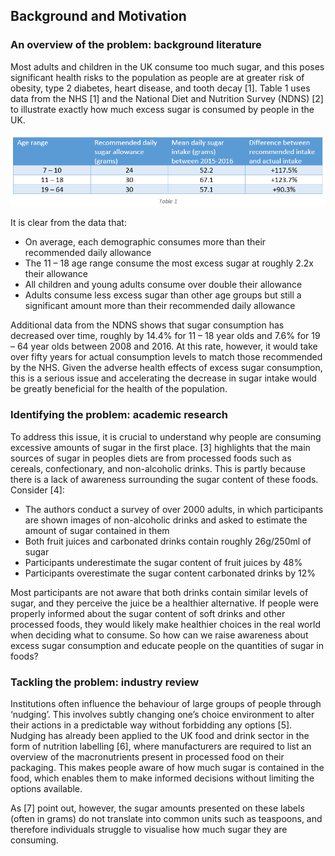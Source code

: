 ## Background and Motivation

### An overview of the problem: background literature

Most adults and children in the UK consume too much sugar, and this poses significant health risks to the population as people are at greater risk of obesity, type 2 diabetes, heart disease, and tooth decay [1]. Table 1 uses data from the NHS [1] and the National Diet and Nutrition Survey (NDNS) [2] to illustrate exactly how much excess sugar is consumed by people in the UK.

![Alt text](NDNS_sugar_table.PNG)

It is clear from the data that:
-	On average, each demographic consumes more than their recommended daily allowance
-	The 11 – 18 age range consume the most excess sugar at roughly 2.2x their allowance
-	All children and young adults consume over double their allowance 
-	Adults consume less excess sugar than other age groups but still a significant amount more than their recommended daily allowance

Additional data from the NDNS shows that sugar consumption has decreased over time, roughly by 14.4% for 11 – 18 year olds and 7.6% for 19 – 64 year olds between 2008 and 2016. At this rate, however, it would take over fifty years for actual consumption levels to match those recommended by the NHS. Given the adverse health effects of excess sugar consumption, this is a serious issue and accelerating the decrease in sugar intake would be greatly beneficial for the health of the population.

### Identifying the problem: academic research

To address this issue, it is crucial to understand why people are consuming excessive amounts of sugar in the first place. [3] highlights that the main sources of sugar in peoples diets are from processed foods such as cereals, confectionary, and non-alcoholic drinks. This is partly because there is a lack of awareness surrounding the sugar content of these foods. Consider [4]: 

-	The authors conduct a survey of over 2000 adults, in which participants are shown images of non-alcoholic drinks and asked to estimate the amount of sugar contained in them
-	Both fruit juices and carbonated drinks contain roughly 26g/250ml of sugar 
-	Participants underestimate the sugar content of fruit juices by 48%
-	Participants overestimate the sugar content carbonated drinks by 12%

Most participants are not aware that both drinks contain similar levels of sugar, and they perceive the juice be a healthier alternative. If people were properly informed about the sugar content of soft drinks and other processed foods, they would likely make healthier choices in the real world when deciding what to consume. So how can we raise awareness about excess sugar consumption and educate people on the quantities of sugar in foods?

### Tackling the problem: industry review

Institutions often influence the behaviour of large groups of people through ‘nudging’. This involves subtly changing one’s choice environment to alter their actions in a predictable way without forbidding any options [5]. Nudging has already been applied to the UK food and drink sector in the form of nutrition labelling [6], where manufacturers are required to list an overview of the macronutrients present in processed food on their packaging. This makes people aware of how much sugar is contained in the food, which enables them to make informed decisions without limiting the options available.

As [7] point out, however, the sugar amounts presented on these labels (often in grams) do not translate into common units such as teaspoons, and therefore individuals struggle to visualise how much sugar they are consuming. 

